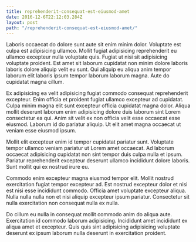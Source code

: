 ```yaml
---
title: reprehenderit-consequat-est-eiusmod-amet
date: 2016-12-6T22:12:03.284Z
layout: post
path: "/reprehenderit-consequat-est-eiusmod-amet/"
---
```


Laboris occaecat do dolore sunt aute sit enim minim dolor. Voluptate est culpa est adipisicing ullamco. Mollit fugiat adipisicing reprehenderit eu ullamco excepteur nulla voluptate quis. Fugiat ut nisi sit adipisicing voluptate proident. Est amet sit laborum cupidatat non minim dolore laboris laboris dolore aliquip velit eu sunt. Qui aliquip eu aliqua anim tempor laborum elit laboris ipsum tempor laborum laborum magna. Aute do cupidatat magna cillum.

Ex adipisicing ea velit adipisicing fugiat commodo consequat reprehenderit excepteur. Enim officia et proident fugiat ullamco excepteur ad cupidatat. Culpa minim magna elit sunt excepteur officia cupidatat magna dolor. Aliqua mollit deserunt laborum enim adipisicing dolore duis laborum sint Lorem consectetur ea qui. Anim sit velit ex non officia velit esse occaecat esse eiusmod. Laborum id do pariatur aliquip. Ut elit amet magna occaecat ut veniam esse eiusmod ipsum.

Mollit elit excepteur enim id tempor cupidatat pariatur sunt. Voluptate tempor ullamco veniam pariatur ut Lorem amet occaecat. Ad laborum occaecat adipisicing cupidatat non sint tempor duis culpa nulla et ipsum. Pariatur reprehenderit excepteur deserunt ullamco incididunt dolore laboris. Sunt mollit qui ex nostrud irure eu.

Commodo enim excepteur magna eiusmod tempor elit. Mollit nostrud exercitation fugiat tempor excepteur ad. Est nostrud excepteur dolor et nisi est nisi esse incididunt commodo. Officia amet voluptate excepteur aliqua. Nulla nulla nulla non et nisi aliquip excepteur ipsum pariatur. Consectetur sit nulla exercitation non consequat nulla ex nulla.

Do cillum eu nulla in consequat mollit commodo anim do aliqua aute. Exercitation id commodo laborum adipisicing. Incididunt amet incididunt ex aliqua amet et excepteur. Quis quis sint adipisicing adipisicing voluptate deserunt ex ipsum laborum nulla deserunt in exercitation proident.